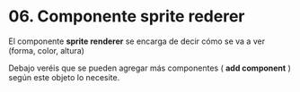 # 06. Componente sprite rederer

El componente  **sprite renderer**  se encarga de decir cómo se va a ver \(forma\, color\, altura\)

Debajo veréis que se pueden agregar más componentes \( **add component** \) según este objeto lo necesite\.
